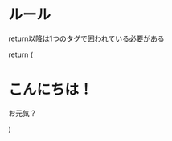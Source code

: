 # ルール
return以降は1つのタグで囲われている必要がある

return (
    <div>
        <h1>こんにちは！</h1>
        <p>お元気？</p>
    </div>
)